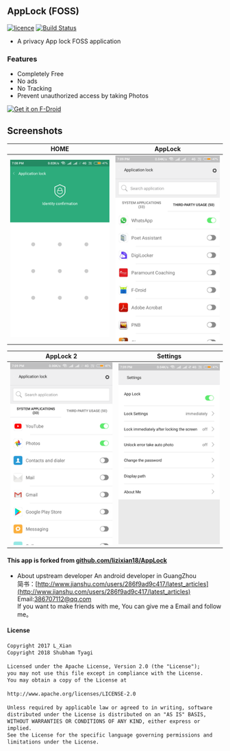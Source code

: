 ## AppLock  (FOSS)
[![licence](https://img.shields.io/badge/Licence-Apache2-red.svg)](https://github.com/SubhamTyagi/AppLock/blob/master/LICENSE) [![Build Status](https://travis-ci.org/SubhamTyagi/AppLock.svg?branch=master)](https://travis-ci.org/SubhamTyagi/AppLock)

- A privacy App lock FOSS application

### Features

- Completely Free
- No ads
- No Tracking
- Prevent unauthorized access by taking Photos

[<img src="https://f-droid.org/badge/get-it-on.png"
     alt="Get it on F-Droid"
     height="80">](https://f-droid.org/packages/io.github.subhamtyagi.privacyapplock/)

##  Screenshots
| HOME | AppLock |
|:-:|:-:|
| ![home](/screen/1.png?raw=true "home") | ![profile](/screen/2.png?raw=true "AppLock") |

| AppLock 2 |Settings|
|:-:|:-:|
| ![home](/screen/3.png?raw=true "applock") | ![profile](/screen/4.png?raw=true "Settings") |


#### This app is forked from [github.com/lizixian18/AppLock](https://github.com/lizixian18/AppLock)
* About upstream developer
An android developer in GuangZhou  
简书：[http://www.jianshu.com/users/286f9ad9c417/latest_articles](http://www.jianshu.com/users/286f9ad9c417/latest_articles)   
Email:386707112@qq.com  
If you want to make friends with me, You can give me a Email and follow me。

#### License
```
Copyright 2017 L_Xian   
Copyright 2018 Shubham Tyagi

Licensed under the Apache License, Version 2.0 (the "License");  
you may not use this file except in compliance with the License.  
You may obtain a copy of the License at  

http://www.apache.org/licenses/LICENSE-2.0  

Unless required by applicable law or agreed to in writing, software  
distributed under the License is distributed on an "AS IS" BASIS,  
WITHOUT WARRANTIES OR CONDITIONS OF ANY KIND, either express or implied.  
See the License for the specific language governing permissions and  
limitations under the License.
```
```
